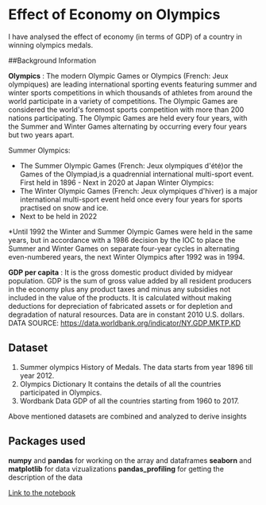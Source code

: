  # Effect of Economy on Olympics

I have analysed the effect of economy (in terms of GDP) of a country in winning olympics medals.

##Background Information

__Olympics__ : The modern Olympic Games or Olympics (French: Jeux olympiques) are leading international sporting events featuring summer and winter sports competitions in which thousands of athletes from around the world participate in a variety of competitions. The Olympic Games are considered the world's foremost sports competition with more than 200 nations participating. The Olympic Games are held every four years, with the Summer and Winter Games alternating by occurring every four years but two years apart.

Summer Olympics:
* The Summer Olympic Games (French: Jeux olympiques d'été)or the Games of the Olympiad,is a quadrennial international multi-sport event.
First held in 1896 - Next in 2020 at Japan
Winter Olympics:
* The Winter Olympic Games (French: Jeux olympiques d'hiver) is a major international multi-sport event held once every four years for sports practised on snow and ice.
* Next to be held in 2022

*Until 1992 the Winter and Summer Olympic Games were held in the same years, but in accordance with a 1986 decision by the IOC to place the Summer and Winter Games on separate four-year cycles in alternating even-numbered years, the next Winter Olympics after 1992 was in 1994.



__GDP per capita__ : It is the gross domestic product divided by midyear population. GDP is the sum of gross value added by all resident producers in the economy plus any product taxes and minus any subsidies not included in the value of the products. It is calculated without making deductions for depreciation of fabricated assets or for depletion and degradation of natural resources. Data are in constant 2010 U.S. dollars. 
DATA SOURCE: https://data.worldbank.org/indicator/NY.GDP.MKTP.KD 

## Dataset
1. Summer olympics History of Medals. 
The data starts from year 1896 till year 2012.
2. Olympics Dictionary
It contains the details of all the countries participated in Olympics. 
3. Wordbank Data
GDP of all the countries starting from 1960 to 2017.

Above mentioned datasets are combined and analyzed to derive insights

## Packages used
__numpy__ and __pandas__ for working on the array and dataframes
__seaborn__ and __matplotlib__ for data vizualizations
__pandas_profiling__ for getting the description of the data

[Link to the notebook](./)

